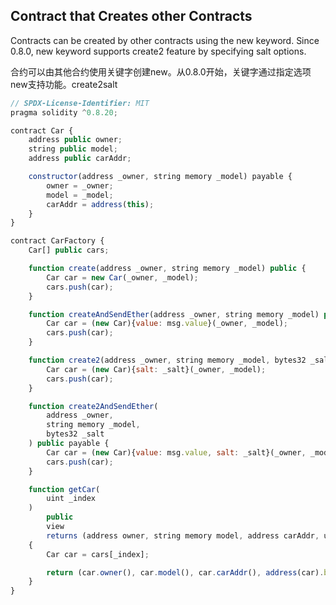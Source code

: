 ## Contract that Creates other Contracts
Contracts can be created by other contracts using the new keyword. Since 0.8.0, new keyword supports create2 feature by specifying salt options.

合约可以由其他合约使用关键字创建new。从0.8.0开始，关键字通过指定选项new支持功能。create2salt
```js
// SPDX-License-Identifier: MIT
pragma solidity ^0.8.20;

contract Car {
    address public owner;
    string public model;
    address public carAddr;

    constructor(address _owner, string memory _model) payable {
        owner = _owner;
        model = _model;
        carAddr = address(this);
    }
}

contract CarFactory {
    Car[] public cars;

    function create(address _owner, string memory _model) public {
        Car car = new Car(_owner, _model);
        cars.push(car);
    }

    function createAndSendEther(address _owner, string memory _model) public payable {
        Car car = (new Car){value: msg.value}(_owner, _model);
        cars.push(car);
    }

    function create2(address _owner, string memory _model, bytes32 _salt) public {
        Car car = (new Car){salt: _salt}(_owner, _model);
        cars.push(car);
    }

    function create2AndSendEther(
        address _owner,
        string memory _model,
        bytes32 _salt
    ) public payable {
        Car car = (new Car){value: msg.value, salt: _salt}(_owner, _model);
        cars.push(car);
    }

    function getCar(
        uint _index
    )
        public
        view
        returns (address owner, string memory model, address carAddr, uint balance)
    {
        Car car = cars[_index];

        return (car.owner(), car.model(), car.carAddr(), address(car).balance);
    }
}
```
